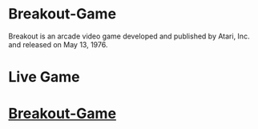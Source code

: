 # Breakout-Game
Breakout is an arcade video game developed and published by Atari, Inc. and released on May 13, 1976. 

# Live Game   
# [Breakout-Game](https://kartavya99.github.io/Breakout-Game/)